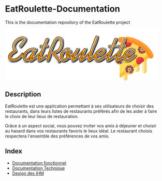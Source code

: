 # EatRoulette-Documentation
This is the documentation repository of the EatRoulette project

![logo](ressources/img/name/enrich/EatRoulette-large-logo-right-bordless.png)

## Description

EatRoulette est une application permettant à ses utilisateurs de choisir des restaurants, dans leurs listes de restaurants préférés afin de les aider à faire le choix de leur lieux de restauration.

Grâce à un aspect social, vous pouvez inviter vos amis à déjeuner et choisir au hasard dans vos restaurants favoris le lieux idéal. Le restaurant choisis respectera l'ensemble des préférences de vos amis.



## Index

- [Documentation fonctionnel](docs/fonctionnalDoc.md)
- [Documentation Technique](docs/technicalDoc.md)
- [Design des IHM](docs/designIhmDoc.md)